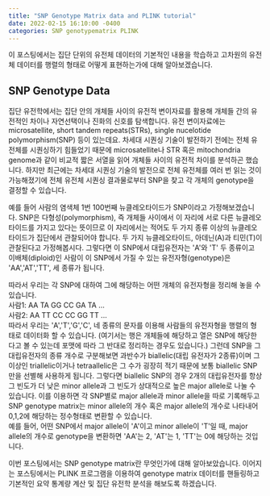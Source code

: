 ```yaml
---
title: "SNP Genotype Matrix data and PLINK tutorial"
date: 2022-02-15 16:10:00 -0400
categories: SNP genotypematrix PLINK
---
```



이 포스팅에서는 집단 단위의 유전체 데이터의 기본적인 내용을 학습하고 고차원의 유전체 데이터를 행렬의 형태로 어떻게 표현하는가에 대해 알아보겠습니다.
  

SNP Genotype Data
-----------------------------
집단 유전학에서는 집단 안의 개체들 사이의 유전적 변이자료를 활용해 개체들 간의 유전적인 차이나 자연선택이나 진화의 신호를 탐색합니다. 유전 변이자료에는 microsatellite, short tandem repeats(STRs), single nucelotide polymorphism(SNP) 등이 있는데요. 차세대 시퀀싱 기술이 발전하기 전에는 전체 유전체를 시퀀싱하기 힘들었기 때문에 microsatellite나 STR 혹은 mitochondria genome과 같이 비교적 짧은 서열을 읽어 개체들 사이의 유전적 차이를 분석하곤 했습니다. 하지만 최근에는 차세대 시퀀싱 기술의 발전으로 전체 유전체를 여러 번 읽는 것이 가능해졌기에 전체 유전체 시퀀싱 결과물로부터 SNP을 찾고 각 개체의 genotype을 결정할 수 있습니다.   
  
예를 들어 사람의 염색체 1번 100번째 뉴클레오타이드가 SNP이라고 가정해보겠습니다. SNP은 다형성(polymorphism), 즉 개체들 사이에서 이 자리에 서로 다른 뉴클레오타이드를 가지고 있다는 뜻이므로 이 자리에서는 적어도 두 가지 종류 이상의 뉴클레오타이드가 집단에서 관찰되어야 합니다. 두 가지 뉴클레오타이드, 아데닌(A)과 티민(T)이 관찰된다고 가정해봅시다. 그렇다면 이 SNP에서 대립유전자는 'A'와 'T' 두 종류이고 이배체(diploid)인 사람이 이 SNP에서 가질 수 있는 유전자형(genotype)은 'AA','AT','TT', 세 종류가 됩니다. 

따라서 우리는 각 SNP에 대하여 그에 해당하는 어떤 개체의 유전자형을 정리해 놓을 수 있습니다.  
사람1: AA TA GG CC GA TA ...  
사람2: AA TT CC CC GG TT ...  
따라서 우리는 'A','T','G','C', 네 종류의 문자를 이용해 사람들의 유전자형을 행렬의 형태로 데이터화 할 수 있습니다. (여기서는 행은 개체들에 해당하고 열은 SNP에 해당한다고 볼 수 있는데 포맷에 따라 그 반대로 정리하는 경우도 있습니다.) 그런데 SNP을 그 대립유전자의 종류 개수로 구분해보면 과반수가 biallelic(대립 유전자가 2종류)이며 그 이상인 triallelic이거나 tetraallelic은 그 수가 굉장히 적기 때문에 보통 biallelic SNP만을 선별해 사용하게 됩니다. 그렇다면 biallelic SNP의 경우 2개의 대립유전자를 항상 그 빈도가 더 낮은 minor allele과 그 빈도가 상대적으로 높은 major allele로 나눌 수 있습니다. 이를 이용하면 각 SNP별로 major allele과 minor allele을 따로 기록해두고 SNP genotype matrix는 minor allele의 개수 혹은 major allele의 개수로 나타내어 0,1,2에 해당하는 정수형태로 변환할 수 있습니다.  
예를 들어, 어떤 SNP에서 major allele이 'A'이고 minor allele이 'T'일 때, major allele의 개수로 genotype을 변환하면 'AA'는 2, 'AT'는 1, 'TT'는 0에 해당하는 것입니다.  

  
  
  

이번 포스팅에서는 SNP genotype matrix란 무엇인가에 대해 알아보았습니다. 이어지는 포스팅에서는 PLINK 프로그램을 이용하여 genotype matrix 데이터를 핸들링하고 기본적인 요약 통계량 계산 및 집단 유전학 분석을 해보도록 하겠습니다.